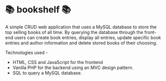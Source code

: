 # 📚 bookshelf 📚
A simple CRUD web application that uses a MySQL database to store the top selling books of all time.
By querying the database through the front-end users can create book entries, display all entries, update specific book entries and author information and delete stored books of their choosing.

Technologies used -
* HTML, CSS and JavaScript for the frontend
* Vanilla PHP for the backend using an MVC design pattern.
* SQL to query a MySQL database.
